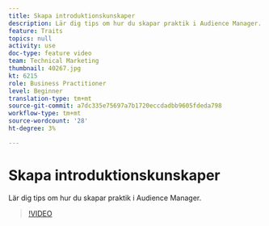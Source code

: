 ```yaml
---
title: Skapa introduktionskunskaper
description: Lär dig tips om hur du skapar praktik i Audience Manager.
feature: Traits
topics: null
activity: use
doc-type: feature video
team: Technical Marketing
thumbnail: 40267.jpg
kt: 6215
role: Business Practitioner
level: Beginner
translation-type: tm+mt
source-git-commit: a7dc335e75697a7b1720eccdadbb9605fdeda798
workflow-type: tm+mt
source-wordcount: '28'
ht-degree: 3%

---
```



# Skapa introduktionskunskaper

Lär dig tips om hur du skapar praktik i Audience Manager.

>[!VIDEO](https://video.tv.adobe.com/v/40267/?quality=12&learn=on)
